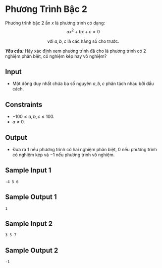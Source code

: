 # Phương Trình Bậc 2

Phương trình bậc $2$ ẩn $x$ là phương trình có dạng:
$$ax^2 + bx + c = 0$$

<center>

với $a, b, c$ là các hẳng số cho trước.
</center>

***Yêu cầu:*** Hãy xác định xem phương trình đã cho là phương trình có $2$ nghiệm phân biệt, có nghiệm kép hay vô nghiệm?

## Input

- Một dòng duy nhất chứa ba số nguyên $a, b, c$ phân tách nhau bởi dấu cách.

## Constraints

- $-100 \le a, b, c \le 100$.
- $a \ne 0$.

## Output

- Đưa ra $1$ nếu phương trình có hai nghiệm phân biệt, $0$ nếu phương trình có nghiệm kép và $-1$ nếu phương trình vô nghiệm.

## Sample Input 1

```
-4 5 6
```

## Sample Output 1

```
1
```

## Sample Input 2

```
3 5 7
```

## Sample Output 2

```
-1
```